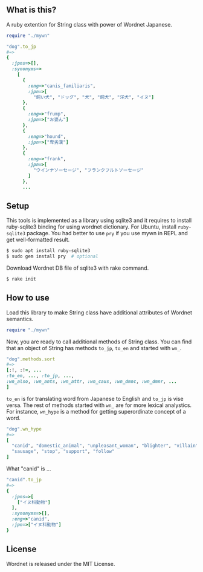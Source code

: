 ## What is this?

A ruby extention for String class with power of Wordnet Japanese.

```rb
require "./mywn"

"dog".to_jp
#=>
{
  :jpns=>[],
  :synonyms=>
    [
      {
        :eng=>"canis_familiaris",
        :jpn=>[
          "飼い犬", "ドッグ", "犬", "飼犬", "洋犬", "イヌ"]
      },
      {
        :eng=>"frump",
        :jpn=>["お婆ん"]
      },
      {
        :eng=>"hound",
        :jpn=>["卑劣漢"]
      },
      {
        :eng=>"frank",
        :jpn=>[
          "ウインナソーセージ", "フランクフルトソーセージ"
        ]
      },
      ...
```

## Setup

This tools is implemented as a library using sqlite3 and it requires
to install ruby-sqlite3 binding for using wordnet dictionary.
For Ubuntu, install `ruby-sqlite3` package.
You had better to use `pry` if you use mywn in REPL and get
well-formatted result.

```sh
$ sudo apt install ruby-sqlite3
$ sudo gem install pry  # optional
```

Download Wordnet DB file of sqlite3 with rake command.

```sh
$ rake init
```

## How to use

Load this library to make String class have additional attributes
of Wordnet semantics.

```rb
require "./mywn"
```

Now, you are ready to call additional methods of String class.
You can find that an object of String has methods `to_jp`, `to_en`
and started with `wn_`.

```rb
"dog".methods.sort
#=>
[:!, :!=, ...
:to_en, ..., :to_jp, ...,
:wn_also, :wn_ants, :wn_attr, :wn_caus, :wn_dmnc, :wn_dmnr, ...
]
```

`to_en` is for translating word from Japanese to English and `to_jp` is
vise versa.
The rest of methods started with `wn_` are for more lexical analystics.
For instance, `wn_hype` is a method for getting superordinate concept
of a word.

```rb
"dog".wn_hype
#=>
[
  "canid", "domestic_animal", "unpleasant_woman", "blighter", "villain",
  "sausage", "stop", "support", "follow"
]
```

What "canid" is ...

```rb
"canid".to_jp
#=>
{
  :jpns=>[
    ["イヌ科動物"]
  ],
  :synonyms=>[],
  :eng=>"canid",
  :jpn=>["イヌ科動物"]
}
```

## License

Wordnet is released under the MIT License.
